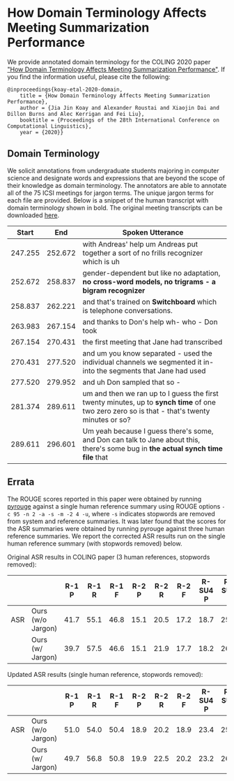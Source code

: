 # How Domain Terminology Affects Meeting Summarization Performance

We provide annotated domain terminology for the COLING 2020 paper ["How Domain Terminology Affects Meeting Summarization Performance"](https://arxiv.org/abs/2011.00692). If you find the information useful, please cite the following:

    @inproceedings{koay-etal-2020-domain,
        title = {How Domain Terminology Affects Meeting Summarization Performance},
        author = {Jia Jin Koay and Alexander Roustai and Xiaojin Dai and Dillon Burns and Alec Kerrigan and Fei Liu},
        booktitle = {Proceedings of the 28th International Conference on Computational Linguistics},
        year = {2020}}

## Domain Terminology

We solicit annotations from undergraduate students majoring in computer science and designate words and expressions that are beyond the scope of their knowledge as domain terminology. The annotators are able to annotate all of the 75 ICSI meetings for jargon terms. The unique jargon terms for each file are provided. Below is a snippet of the human transcript with domain terminology shown in bold. The original meeting transcripts can be downloaded [here](http://groups.inf.ed.ac.uk/ami/icsi/download/). 

__Start__ | __End__ | __Spoken Utterance__
-- | -- | --
247.255 | 252.672 | with Andreas' help um Andreas put together a sort of no frills recognizer which is uh
252.672 | 258.837 | gender-dependent but like no adaptation, __no cross-word models, no trigrams - a bigram recognizer__
258.837 | 262.221 | and that's trained on __Switchboard__ which is telephone conversations.
263.983 | 267.154 | and thanks to Don's help wh- who - Don took
267.154 | 270.431 | the first meeting that Jane had transcribed
270.431 | 277.520 | and um you know separated - used the individual channels we segmented it in- into the segments that Jane had used
277.520 | 279.952 | and uh Don sampled that so -
281.374 | 289.611 | um and then we ran up to I guess the first twenty minutes, up to __synch time__ of one two zero zero so is that - that's twenty minutes or so?
289.611 | 296.601 | Um yeah because I guess there's some, and Don can talk to Jane about this, there's some bug in __the actual synch time file__ that

## Errata

The ROUGE scores reported in this paper were obtained by running [pyrouge](https://pypi.org/project/pyrouge/) against a single human reference summary using ROUGE options `-c 95 -n 2 -a -s -m -2 4 -u`, where `-s` indicates stopwords are removed from system and reference summaries. It was later found that the scores for the ASR summaries were obtained by running pyrouge against three human reference summaries. We report the corrected ASR results run on the single human reference summary (with stopwords removed) below.

Original ASR results in COLING paper (3 human references, stopwords removed):

| | | R-1 P | R-1 R | R-1 F | R-2 P | R-2 R | R-2 F | R-SU4 P | R-SU4 R | R-SU4 F |
| -- | -- | -- | -- | -- | -- | -- | -- | -- | -- | -- |
| ASR | Ours (w/o Jargon) | 41.7 | 55.1 | 46.8 | 15.1 | 20.5 | 17.2 | 18.7 | 25.3 | 21.3 |
| | Ours (w/ Jargon) | 39.7 | 57.5 | 46.6 | 15.1 | 21.9 | 17.7 | 18.2 | 26.5 | 21.4 |

Updated ASR results (single human reference, stopwords removed):

| | | R-1 P | R-1 R | R-1 F | R-2 P | R-2 R | R-2 F | R-SU4 P | R-SU4 R | R-SU4 F |
| -- | -- | -- | -- | -- | -- | -- | -- | -- | -- | -- |
| ASR | Ours (w/o Jargon) | 51.0 | 54.0 | 50.4 | 18.9 | 20.2 | 18.9 | 23.4 | 25.0 | 23.3 |
| | Ours (w/ Jargon) | 49.7 | 56.8 | 50.8 | 19.9 | 22.5 | 20.2 | 23.2 | 26.8 | 23.8 |













